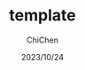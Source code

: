 ---
title: template
# cover: /assets/images/cover1.jpg
icon: page
# This control sidebar order
order: 1
author: ChiChen
date: 2023/10/24
category:
  - none
tag:
    - none
# this page is sticky in article list
sticky: false
# this page will appear in starred articles
star: false
footer: 
copyright: 转载请注明出处
---